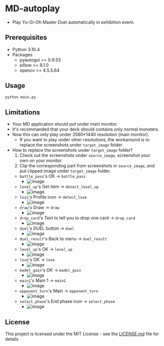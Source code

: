 # MD-autoplay
* Play Yu-Gi-Oh Master Duel automatically in exhibition event.
## Prerequisites
* Python 3.10.4
* Packages
  * pyautogui >= 0.9.53
  * pillow >= 9.1.0
  * opencv >= 4.5.5.64
## Usage
```bash
python main.py
```
## Limitations
* Your MD application should put under main monitor.
* It's recommanded that your deck should contains only normal monsters.
* Now this can only play under 2560\*1440 resolution (main monitor).
  * If you want to play under other resolutions, the workaround is to replace the screenshots under `target_image` folder.
* How to replace the screenshots under `target_image` folder?
  1. Check out the screenshots under `source_image`, screenshot your own on your monitor.
  2. Clip the corresponding part from screenshots in `source_image`, and put clipped image under `target_image` folder.
    * `battle_pass`'s OK -> `battle_pass`
      * ![image](https://user-images.githubusercontent.com/12276433/168253209-20b8ed19-ac12-4dcc-92a7-932d4985a97b.png)
    * `level_up`'s Get item -> `detect_level_up`
      * ![image](https://user-images.githubusercontent.com/12276433/168253408-4a0c3583-3d60-4498-8aea-efdc20d5c254.png)
    * `loss`'s Profile icon -> `detect_lose`
      * ![image](https://user-images.githubusercontent.com/12276433/168254087-ddfe46af-f207-49e6-9cca-08074f1edd9d.png)
    * `draw`'s Draw -> `draw`
      * ![image](https://user-images.githubusercontent.com/12276433/168253935-44fc4989-a4fb-41fd-bc63-6f8d31429dc5.png)
    * `drop_card`'s Text to tell you to drop one card -> `drop_card`
      * ![image](https://user-images.githubusercontent.com/12276433/168254254-ebf046eb-a7f1-449a-9235-8784432ebbaa.png)
    * `duel`'s DUEL button -> `duel`
      * ![image](https://user-images.githubusercontent.com/12276433/168254376-f1a79a1a-4bcd-4258-938d-39b8287e2ea0.png)
    * `duel_result`'s Back to menu -> `duel_result`
      * ![image](https://user-images.githubusercontent.com/12276433/168254596-1da5bc1a-e26f-4b63-9e15-fcd14b33184d.png)
    * `level_up`'s OK -> `level_up`
      * ![image](https://user-images.githubusercontent.com/12276433/168254702-af537191-37f3-49c3-98d0-e7f713d9aa09.png)
    * `lose`'s OK -> `lose`
      * ![image](https://user-images.githubusercontent.com/12276433/168254804-1181569a-c809-452f-899b-453fee4cf3b7.png)
    * `madel_gain`'s OK -> `madel_gain`
      * ![image](https://user-images.githubusercontent.com/12276433/168254892-1994a17f-536c-4cdd-b0b6-864b50efda71.png)
    * `main1`'s Main 1 -> `main1`
      * ![image](https://user-images.githubusercontent.com/12276433/168254996-61c02dd3-1279-4755-b816-cb5d578114ab.png)
    * `opponent_turn`'s Main -> `opponent_turn`
      * ![image](https://user-images.githubusercontent.com/12276433/168255207-2dd0e4b2-4409-4154-849f-ce8e3fa0eb65.png)
    * `select_phase`'s End phase icon -> `select_phase`
      * ![image](https://user-images.githubusercontent.com/12276433/168255334-96f182d3-1822-45ef-80c5-65c9c3c19063.png)
## License
This project is licensed under the MIT License - see the [LICENSE.md](LICENSE) file for details
